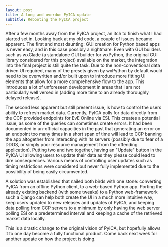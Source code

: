 ```yaml
---
layout: post
title: A long and overdue PyICA update
subtitle: Rebooting the PyICA project
---
```


After a few months away from the PyICA project, an itch to finish what I had started set in. Looking back at my old
code, a couple of issues became apparent. The first and most daunting: GUI creation for Python based apps is never easy,
and in this case possibly a nightmare. Even with GUI builders such as wxGlade (a standalone GUI builder for wxPython, 
the original GUI library considered for this project) available on the market, the integration into the final project 
is still quite the task. Due to the non-conventional data driven UI required, many of the presets given by wxPython by 
default would need to be overwritten and/or built upon to introduce more fitting UI elements that allow for a more 
comprehensive flow to the app. This introduces a lot of unforeseen development in areas that I am not particularly 
well versed in (adding more time to an already thoroughly delayed release). 

The second less apparent but still present issue, is how to control the users ability to refresh market data. Currently,
PyICA polls for data directly from the CCP provided endpoints for EvE Online via ESI. This creates a potential issue, as 
some of the queries can sometimes create errors. It had been documented in un-official capacities in the past that generating 
an error on an endpoint too many times in a short span of time will lead to CCP banning the app altogether from interacting 
with its servers (possibly due to fear of a DDOS, or simply poor resource management from the offending application). 
Putting two and two together, having an "Update" button in the PyICA UI allowing users to update 
their data as they please could lead to dire consequences. Various means of controlling user updates such as timing restrictions
were considered but never fully implemented due to the possibility of being easily circumvented.

A solution was established that nailed both birds with one stone: converting PyICA from an offline Python client, to a
web-based Python app. Porting the already existing backend (with some tweaks) to a Python web-framework such a Django
can help both create the UI in a much more intuitive way, keep users updated to new releases and updates of PyICA, and
keeping data polling from CCP servers to a minimum by only having the web server polling ESI on a predetermined interval
and keeping a cache of the retrieved market data locally.

This is a drastic change to the original vision of PyICA, but hopefully allows it to one day become a fully functional 
product. Come back next week for another update on how the project is doing.